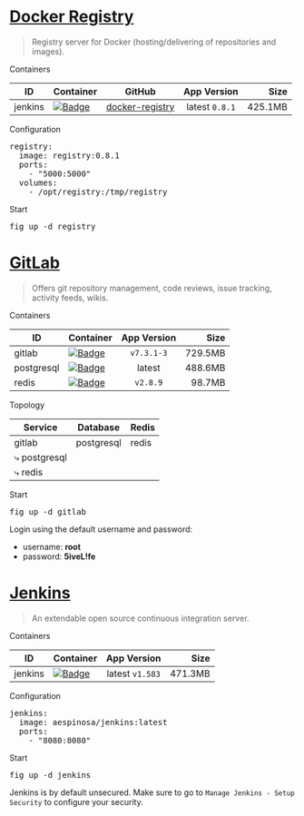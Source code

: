 # [Docker Registry](https://github.com/docker/docker-registry)

> Registry server for Docker (hosting/delivering of repositories and images).

Containers

|ID           |Container                                                                                                  |GitHub                                                                      |App Version    |Size   |
|-------------|-----------------------------------------------------------------------------------------------------------|:--------------------------------------------------------------------------:|:-------------:|------:|
|jenkins      |[![Badge](http://dockeri.co/image/library/registry)](https://registry.hub.docker.com/u/library/registry/)  |[docker-registry](https://github.com/docker/docker-registry)         |latest  `0.8.1`|425.1MB|

Configuration

<pre>
registry:
  image: registry:0.8.1
  ports:
    - "5000:5000"
  volumes:
    - /opt/registry:/tmp/registry
</pre>

Start

<pre>
fig up -d registry
</pre>



# [GitLab](https://about.gitlab.com/)

> Offers git repository management, code reviews, issue tracking, activity feeds, wikis.

Containers

|ID        |Container                                                                                                |App Version    |Size   |
|----------|---------------------------------------------------------------------------------------------------------|:-------------:|------:|
|gitlab    |[![Badge](http://dockeri.co/image/sameersbn/gitlab)](https://github.com/sameersbn/docker-gitlab)         |`v7.3.1-3`     |729.5MB|
|postgresql|[![Badge](http://dockeri.co/image/orchardup/postgresql)](https://github.com/orchardup/docker-postgresql) |latest         |488.6MB|
|redis     |[![Badge](http://dockeri.co/image/_/redis)](https://registry.hub.docker.com/_/redis/)                    |`v2.8.9`       | 98.7MB|

Topology

|Service             |Database  |Redis|
|--------------------|----------|-----|
|gitlab              |postgresql|redis|
| &#x2937; postgresql|          |     |
| &#x2937; redis     |          |     |

Start

<pre>
fig up -d gitlab
</pre>

Login using the default username and password:

* username: **root**
* password: **5iveL!fe**



# [Jenkins](http://jenkins-ci.org/)

> An extendable open source continuous integration server.

Containers

|ID           |Container                                                                                                  |App Version    |Size   |
|-------------|-----------------------------------------------------------------------------------------------------------|:-------------:|------:|
|jenkins      |[![Badge](http://dockeri.co/image/aespinosa/jenkins)](https://registry.hub.docker.com/u/aespinosa/jenkins/)|latest `v1.583`|471.3MB|

Configuration

<pre>
jenkins:
  image: aespinosa/jenkins:latest
  ports:
    - "8080:8080"
</pre>

Start

<pre>
fig up -d jenkins
</pre>

Jenkins is by default unsecured. Make sure to go to `Manage Jenkins - Setup Security` to configure your security.
